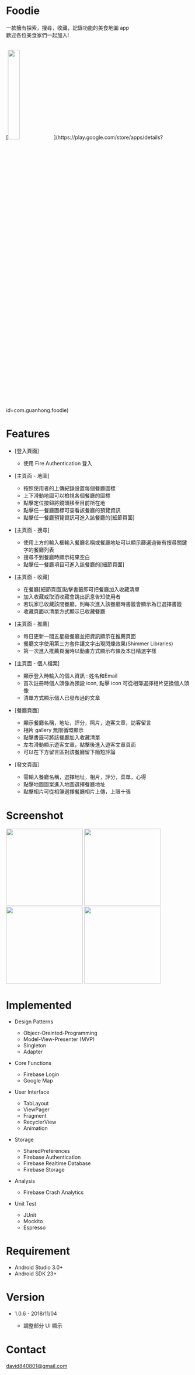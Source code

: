 # Foodie
一款擁有探索，搜尋，收藏，記錄功能的美食地圖 app<br/>
歡迎各位美食家們一起加入!

<br />
[<img src="https://github.com/steverichey/google-play-badge-svg/blob/master/img/en_get.svg" width="25%" height="25%">](https://play.google.com/store/apps/details?id=com.guanhong.foodie)

# Features

  * [登入頁面]
    * 使用 Fire Authentication 登入
  
  * [主頁面 - 地圖]
    * 按照使用者的上傳紀錄設置每個餐廳圖標
    * 上下滑動地圖可以檢視各個餐廳的圖標
    * 點擊定位按鈕將鏡頭移至目前所在地
    * 點擊任一餐廳圖標可查看該餐廳的預覽資訊
    * 點擊任一餐廳預覽資訊可進入該餐廳的[細節頁面]
  
  * [主頁面 - 搜尋]
    * 使用上方的輸入框輸入餐廳名稱或餐廳地址可以顯示篩選過後有搜尋關鍵字的餐廳列表
    * 搜尋不到餐廳時顯示結果空白
    * 點擊任一餐廳項目可進入該餐廳的[細節頁面]

 * [主頁面 - 收藏]
    * 在餐廳[細節頁面]點擊書籤即可把餐廳加入收藏清單 <br />
    * 加入收藏或取消收藏會跳出訊息告知使用者 <br />
    * 若玩家已收藏該間餐廳，則每次進入該餐廳時書籤會顯示為已選擇書籤 <br />
    * 收藏頁面以清單方式顯示已收藏餐廳 
 
 *  [主頁面 - 推薦]  
    * 每日更新一間五星級餐廳並把資訊顯示在推薦頁面
    * 餐廳文字使用第三方套件讓文字出現閃爍效果(Shimmer Libraries) 
    * 第一次進入推薦頁面時以動畫方式顯示布條及本日精選字樣
  
 *  [主頁面 - 個人檔案]  
    * 顯示登入時輸入的個人資訊 : 姓名和Email
    * 首次註冊時個人頭像為預設 icon, 點擊 icon 可從相簿選擇相片更換個人頭像 
    * 清單方式顯示個人已發布過的文章
 
  * [餐廳頁面]  
    * 顯示餐廳名稱，地址，評分，照片，遊客文章，訪客留言
    * 相片 gallery 無限循環顯示
    * 點擊書籤可將該餐廳加入收藏清單
    * 左右滑動顯示遊客文章，點擊後進入遊客文章頁面
    * 可以在下方留言區對該餐廳留下簡短評論
    
 *  [發文頁面]  
    * 需輸入餐廳名稱，選擇地址，相片，評分，菜單，心得
    * 點擊地圖圖案進入地圖選擇餐廳地址
    * 點擊相片可從相簿選擇餐廳相片上傳，上限十張
 
  
# Screenshot

  <img src="https://lh3.googleusercontent.com/9GxITEIOavpsGqwb47zkbNHN1ZBxj6aC_h-ryLYD2MuoJBc_gsPRTdDIbz-s1TxKcg=w720-h310-rw" width="210"> <img src="https://lh3.googleusercontent.com/6ZY_dCjNDrPdtxJGGDK5Kl8vn7fz41E4CttKGoYfE7TpGnJ1adQzNVzpIf20R8R1yGk=w720-h310-rw" width="210"> <img src="https://lh3.googleusercontent.com/yYI8Kv4B22dP1S2SQicE24MIqJwWF0e8Ie_o0ciI6dWZmYOQ-7RsPY_aGPoH2XUcGU9k=w720-h310-rw" width="210"> <img src="https://lh3.googleusercontent.com/KbNRoQi4HmJcdeZFVqvBKSuyFnWsJB7tkW2Cj2I0jgC0dx6244n1tmiIyMTSL-Leciw=w720-h310-rw" width="210">

# Implemented
  
  * Design Patterns 
    * Objecr-Oreinted-Programming
    * Model-View-Presenter (MVP) 
    * Singleton 
    * Adapter	
    
  * Core Functions 
    * Firebase Login 
    * Google Map
    
  * User Interface
    * TabLayout
    * ViewPager 
    * Fragment 
    * RecyclerView  
    * Animation
    
  * Storage
    * SharedPreferences  
    * Firebase Authentication
    * Firebase Realtime Database
    * Firebase Storage
    
  * Analysis
    * Firebase Crash Analytics 	
    
  * Unit Test
    * JUnit 
    * Mockito	
    * Espresso

# Requirement
* Android Studio 3.0+
* Android SDK 23+

# Version
* 1.0.6 - 2018/11/04

  * 調整部分 UI 顯示

# Contact
david840801@gmail.com 
